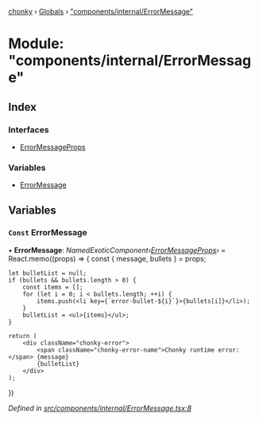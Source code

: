 [chonky](../README.md) › [Globals](../globals.md) › ["components/internal/ErrorMessage"](_components_internal_errormessage_.md)

# Module: "components/internal/ErrorMessage"

## Index

### Interfaces

* [ErrorMessageProps](../interfaces/_components_internal_errormessage_.errormessageprops.md)

### Variables

* [ErrorMessage](_components_internal_errormessage_.md#const-errormessage)

## Variables

### `Const` ErrorMessage

• **ErrorMessage**: *NamedExoticComponent‹[ErrorMessageProps](../interfaces/_components_internal_errormessage_.errormessageprops.md)›* = React.memo<ErrorMessageProps>((props) => {
    const { message, bullets } = props;

    let bulletList = null;
    if (bullets && bullets.length > 0) {
        const items = [];
        for (let i = 0; i < bullets.length; ++i) {
            items.push(<li key={`error-bullet-${i}`}>{bullets[i]}</li>);
        }
        bulletList = <ul>{items}</ul>;
    }

    return (
        <div className="chonky-error">
            <span className="chonky-error-name">Chonky runtime error:</span> {message}
            {bulletList}
        </div>
    );
})

*Defined in [src/components/internal/ErrorMessage.tsx:8](https://github.com/TimboKZ/Chonky/blob/8056a68/src/components/internal/ErrorMessage.tsx#L8)*
